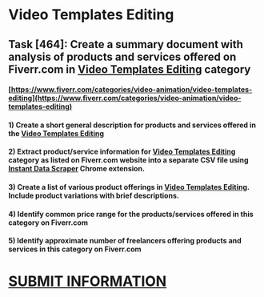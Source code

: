 # Video Templates Editing
## Task [464]: Create a summary document with analysis of products and services offered on Fiverr.com in [Video Templates Editing](https://www.fiverr.com/categories/video-animation/video-templates-editing) category
#### [https://www.fiverr.com/categories/video-animation/video-templates-editing](https://www.fiverr.com/categories/video-animation/video-templates-editing)
#### 1) Create a short general description for products and services offered in the [Video Templates Editing](https://www.fiverr.com/categories/video-animation/video-templates-editing)
#### 2) Extract product/service information for [Video Templates Editing](https://www.fiverr.com/categories/video-animation/video-templates-editing) category as listed on Fiverr.com website into a separate CSV file using [Instant Data Scraper](https://chrome.google.com/webstore/detail/instant-data-scraper/ofaokhiedipichpaobibbnahnkdoiiah) Chrome extension.
#### 3) Create a list of various product offerings in [Video Templates Editing](https://www.fiverr.com/categories/video-animation/video-templates-editing). Include product variations with brief descriptions.
#### 4) Identify common price range for the products/services offered in this category on Fiverr.com
#### 5) Identify approximate number of freelancers offering products and services in this category on Fiverr.com

# [SUBMIT INFORMATION](https://forms.office.com/r/8AEKjkLxKG)
